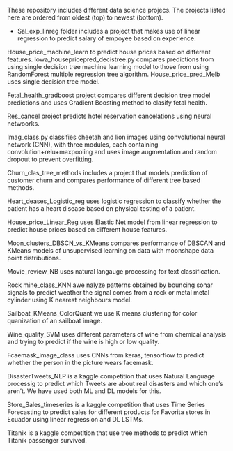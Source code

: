 These repository includes different data science projecs. The projects listed here are ordered from oldest (top) to newest (bottom).

- Sal_exp_linreg folder includes a project that makes use of linear regression to predict salary of empoyee based on experience.

House_price_machine_learn to predict house prices based on different features. Iowa_housepricepred_decistree.py compares predictions from using single decision tree machine learning model to those from using RandomForest multiple regression tree algorithm. House_price_pred_Melb uses single decision tree model.

Fetal_health_gradboost project compares different decision tree model predictions and uses Gradient Boosting method to clasify fetal health.

Res_cancel project predicts hotel reservation cancelations using neural netwoorks.

Imag_class.py classifies cheetah and lion images using convolutional neural network (CNN), with three modules, each containing
convolution+relu+maxpooling and uses image augmentation and random dropout to prevent overfitting.

Churn_clas_tree_methods includes a project that models prediction of customer churn and compares performance of different tree based methods.

Heart_deases_Logistic_reg  uses logistic regression to classify whether the patient has a heart disease based on physical testing of a patient.

House_price_Linear_Reg uses Elastic Net model from linear regression to predict house prices based on different house features.

Moon_clusters_DBSCN_vs_KMeans compares performance of DBSCAN and KMeans models of unsupervised learning on data with moonshape data point distributions.

Movie_review_NB uses natural langauge processing for text classification.

Rock mine_class_KNN awe nalyze patterns obtained by bouncing sonar signals to predict weather the signal comes from a rock or metal metal cylinder using K nearest neighbours model.

Sailboat_KMeans_ColorQuant we use K means clustering for color quanization of an sailboat image.

Wine_quality_SVM uses different parameters of wine from chemical analysis and trying to predict if the wine is high or low quality.

Fcaemask_image_class uses CNNs from keras, tensorflow  to predict whether the person in the picture wears facemask.

DisasterTweets_NLP is a kaggle competition that uses Natural Language processig  to predict which Tweets are about real disasters and which one’s aren’t. We have used both ML and DL models for this.

Store_Sales_timeseries  is a kaggle competition that uses Time Series Forecasting to predict sales for different products for Favorita stores in Ecuador using linear regression and DL LSTMs.

Titanik  is a kaggle competition that use tree methods to predict which Titanik passenger survived.
